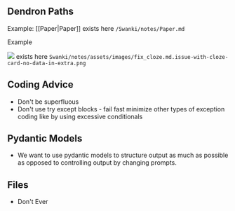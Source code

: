 ## Dendron Paths

Example:
[[Paper|Paper]] exists here `/Swanki/notes/Paper.md`

Example

![](./assets/images/fix_cloze.md.issue-with-cloze-card-no-data-in-extra.png) exists here `Swanki/notes/assets/images/fix_cloze.md.issue-with-cloze-card-no-data-in-extra.png`

## Coding Advice

- Don't be superfluous
- Don't use try except blocks - fail fast minimize other types of exception coding like by using excessive conditionals

## Pydantic Models

- We want to use pydantic models to structure output as much as possible as opposed to controlling output by changing prompts.

## Files

- Don't Ever 